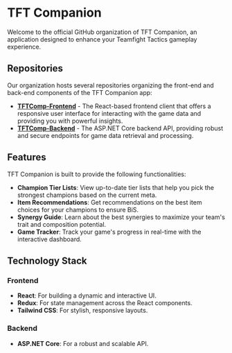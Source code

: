 # TFT Companion

Welcome to the official GitHub organization of TFT Companion, an application designed to enhance your Teamfight Tactics gameplay experience.

## Repositories

Our organization hosts several repositories organizing the front-end and back-end components of the TFT Companion app:

- **[TFTComp-Frontend](https://github.com/TFTComp/TFTComp-Frontend)** - The React-based frontend client that offers a responsive user interface for interacting with the game data and providing you with powerful insights.
- **[TFTComp-Backend](https://github.com/TFTComp/TFTComp-Backend)** - The ASP.NET Core backend API, providing robust and secure endpoints for game data retrieval and processing.

## Features

TFT Companion is built to provide the following functionalities:
- **Champion Tier Lists**: View up-to-date tier lists that help you pick the strongest champions based on the current meta.
- **Item Recommendations**: Get recommendations on the best item choices for your champions to ensure BiS.
- **Synergy Guide**: Learn about the best synergies to maximize your team's trait and composition potential.
- **Game Tracker**: Track your game's progress in real-time with the interactive dashboard.

## Technology Stack

### Frontend
- **React**: For building a dynamic and interactive UI.
- **Redux**: For state management across the React components.
- **Tailwind CSS**: For stylish, responsive layouts.

### Backend
- **ASP.NET Core**: For a robust and scalable API.
